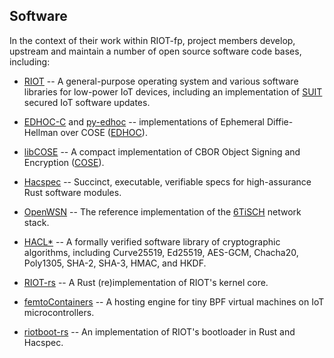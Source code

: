 ## Software

In the context of their work within RIOT-fp, project members develop, upstream and maintain a number of open source software code bases, including:

- [RIOT](https://github.com/RIOT-OS/RIOT) -- A general-purpose operating system and various software libraries for low-power IoT devices, including an implementation of [SUIT](https://datatracker.ietf.org/wg/suit/about/) secured IoT software updates.

- [EDHOC-C](https://github.com/future-proof-iot/EDHOC-C) and [py-edhoc](https://github.com/openwsn-berkeley/py-edhoc) -- implementations of Ephemeral Diffie-Hellman over COSE ([EDHOC](https://datatracker.ietf.org/doc/html/draft-ietf-lake-edhoc-09)).

- [libCOSE](https://github.com/bergzand/libcose) -- A compact implementation of CBOR Object Signing and Encryption ([COSE](https://datatracker.ietf.org/doc/html/rfc8152)).

- [Hacspec](https://github.com/hacspec/hacspec) -- Succinct, executable, verifiable specs for high-assurance Rust software modules.

- [OpenWSN](https://github.com/openwsn-berkeley/openwsn-fw) -- The reference implementation of the [6TiSCH](https://datatracker.ietf.org/wg/6tisch/about/) network stack.

- [HACL*](https://github.com/project-everest/hacl-star) -- A formally verified software library of cryptographic algorithms, including Curve25519, Ed25519, AES-GCM, Chacha20, Poly1305, SHA-2, SHA-3, HMAC, and HKDF.

- [RIOT-rs](https://github.com/future-proof-iot/RIOT-rs) -- A Rust (re)implementation of RIOT's kernel core.

- [femtoContainers](https://github.com/future-proof-iot/Femto-Container_tutorials) -- A hosting engine for tiny BPF virtual machines on IoT microcontrollers.

- [riotboot-rs](https://github.com/future-proof-iot/riotboot-rs) -- An implementation of RIOT's bootloader in Rust and Hacspec. 

